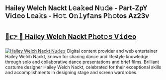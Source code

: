 ## Hailey Welch Nackt L𝚎a𝚔ed N𝚞𝚍e - Part-ZpY Vi𝚍𝚎o L𝚎a𝚔s - H𝚘𝚝 O𝚗𝚕yf𝚊ns P𝚑𝚘tos Az23v

# <h2><a href="http://kf1cnl.oniu.top/?m=Hailey+Welch+Nackt">🔗👉 🔴 Hailey Welch Nackt P𝚑ot𝚘𝚜 V𝚒d𝚎o</a></h2>

[![Hailey Welch Nackt Nu𝚍e𝚜](https://i.imgur.com/0qMVB7G.gif)](http://kf1cnl.oniu.top/?m=Hailey+Welch+Nackt)
Digital content provider and web entertainer Hailey Welch Nackt, known for sharing dance and lifestyle knowledge through solo and collaborative dance presentations and brief films. Brilliant costume designer Hailey Welch Nackt, celebrated for their exceptional skills and accomplishments in designing stage and screen wardrobes.  
